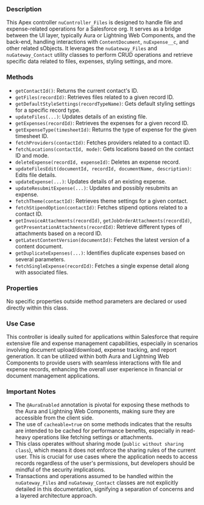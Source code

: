 ### Description
This Apex controller `nuController_Files` is designed to handle file and expense-related operations for a Salesforce org. It serves as a bridge between the UI layer, typically Aura or Lightning Web Components, and the back-end, handling interactions with `ContentDocument`, `nuExpense__c`, and other related sObjects. It leverages the `nuGateway_Files` and `nuGateway_Contact` utility classes to perform CRUD operations and retrieve specific data related to files, expenses, styling settings, and more.

### Methods
- `getContactId()`: Returns the current contact's ID.
- `getFiles(recordId)`: Retrieves files related to a given record ID.
- `getDefaultStyleSettings(recordTypeName)`: Gets default styling settings for a specific record type.
- `updateFiles(...)`: Updates details of an existing file.
- `getExpenses(recordId)`: Retrieves the expenses for a given record ID.
- `getExpenseType(timesheetId)`: Returns the type of expense for the given timesheet ID.
- `fetchProviders(contactId)`: Fetches providers related to a contact ID.
- `fetchLocations(contactId, mode)`: Gets locations based on the contact ID and mode.
- `deleteExpense(recordId, expenseId)`: Deletes an expense record.
- `updateFilesEdit(documentId, recordId, documentName, description)`: Edits file details.
- `updateExpense(...)`: Updates details of an existing expense.
- `updateResubmitExpense(...)`: Updates and possibly resubmits an expense.
- `fetchTheme(contactId)`: Retrieves theme settings for a given contact.
- `fetchStipendOption(contactId)`: Fetches stipend options related to a contact ID.
- `getInvoiceAttachments(recordId)`, `getJobOrderAttachments(recordId)`, `getPresentationAttachments(recordId)`: Retrieve different types of attachments based on a record ID.
- `getLatestContentVersion(documentId)`: Fetches the latest version of a content document.
- `getDuplicateExpenses(...)`: Identifies duplicate expenses based on several parameters.
- `fetchSingleExpense(recordId)`: Fetches a single expense detail along with associated files.

### Properties
No specific properties outside method parameters are declared or used directly within this class.

### Use Case
This controller is ideally suited for applications within Salesforce that require extensive file and expense management capabilities, especially in scenarios involving document upload/download, expense tracking, and report generation. It can be utilized within both Aura and Lightning Web Components to provide users with seamless interactions with file and expense records, enhancing the overall user experience in financial or document management applications.

### Important Notes
- The `@AuraEnabled` annotation is pivotal for exposing these methods to the Aura and Lightning Web Components, making sure they are accessible from the client side.
- The use of `cacheable=true` on some methods indicates that the results are intended to be cached for performance benefits, especially in read-heavy operations like fetching settings or attachments.
- This class operates without sharing mode (`public without sharing class`), which means it does not enforce the sharing rules of the current user. This is crucial for use cases where the application needs to access records regardless of the user's permissions, but developers should be mindful of the security implications.
- Transactions and operations assumed to be handled within the `nuGateway_Files` and `nuGateway_Contact` classes are not explicitly detailed in this documentation, signifying a separation of concerns and a layered architecture approach.